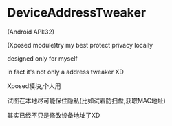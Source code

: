 # DeviceAddressTweaker

(Android API:32)

(Xposed module)try my best protect privacy locally

designed only for myself

in fact it's not only a address tweaker XD


Xposed模块,个人用

试图在本地尽可能保住隐私(比如试着防扫盘,获取MAC地址)

其实已经不只是修改设备地址了XD
